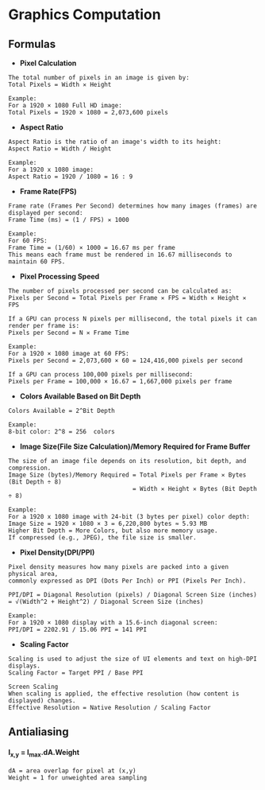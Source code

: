# Graphics Computation

## Formulas

- **Pixel Calculation**

```
The total number of pixels in an image is given by:
Total Pixels = Width ✕ Height

Example:
For a 1920 × 1080 Full HD image:
Total Pixels = 1920 × 1080 = 2,073,600 pixels
```

- **Aspect Ratio**

```
Aspect Ratio is the ratio of an image's width to its height:
​Aspect Ratio = Width / Height

Example:
For a 1920 x 1080 image:
Aspect Ratio = 1920 / 1080 = 16 : 9
```

- **Frame Rate(FPS)**

```
Frame rate (Frames Per Second) determines how many images (frames) are displayed per second:
Frame Time (ms) = (1 / FPS) ✕ 1000 

Example:
For 60 FPS:
Frame Time = (1/60) × 1000 = 16.67 ms per frame
This means each frame must be rendered in 16.67 milliseconds to maintain 60 FPS.
```

- **Pixel Processing Speed**

```
The number of pixels processed per second can be calculated as:
Pixels per Second = Total Pixels per Frame ✕ FPS = Width ✕ Height ✕ FPS

If a GPU can process N pixels per millisecond, the total pixels it can render per frame is:
Pixels per Second = N ✕ Frame Time 

Example:
For a 1920 × 1080 image at 60 FPS:
Pixels per Second = 2,073,600 × 60 = 124,416,000 pixels per second

If a GPU can process 100,000 pixels per millisecond:
Pixels per Frame = 100,000 × 16.67 = 1,667,000 pixels per frame
```

- **Colors Available Based on Bit Depth**

```
Colors Available = 2^Bit Depth

Example:
8-bit color: 2^8 = 256  colors
```

- **Image Size(File Size Calculation)/Memory Required for Frame Buffer**

```
The size of an image file depends on its resolution, bit depth, and compression.
Image Size (bytes)/Memory Required = Total Pixels per Frame ✕ Bytes (Bit Depth ÷ 8)
                                   = Width ✕ Height ✕ Bytes (Bit Depth ÷ 8)

Example:
For a 1920 x 1080 image with 24-bit (3 bytes per pixel) color depth:
Image Size = 1920 × 1080 × 3 = 6,220,800 bytes ≈ 5.93 MB
Higher Bit Depth = More Colors, but also more memory usage.
If compressed (e.g., JPEG), the file size is smaller.
```

- **Pixel Density(DPI/PPI)**

```
Pixel density measures how many pixels are packed into a given physical area,
commonly expressed as DPI (Dots Per Inch) or PPI (Pixels Per Inch).

PPI/DPI = Diagonal Resolution (pixels) / Diagonal Screen Size (inches) 
= √(Width^2 + Height^2) / Diagonal Screen Size (inches)

Example:
For a 1920 × 1080 display with a 15.6-inch diagonal screen:
PPI/DPI = 2202.91 / 15.06 PPI = 141 PPI
```

- **Scaling Factor**

```
Scaling is used to adjust the size of UI elements and text on high-DPI displays.
Scaling Factor = Target PPI / Base PPI

Screen Scaling
When scaling is applied, the effective resolution (how content is displayed) changes.
Effective Resolution = Native Resolution / Scaling Factor
```

## Antialiasing

#### I<sub>x,y</sub> = I<sub>max</sub>.dA.Weight

```
dA = area overlap for pixel at (x,y)
Weight = 1 for unweighted area sampling
```
